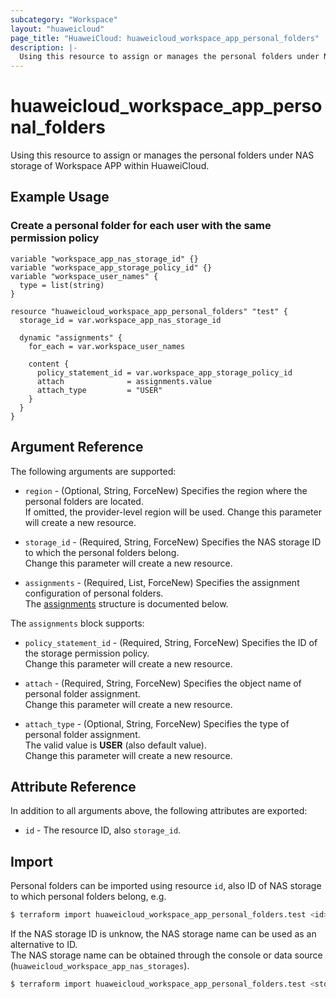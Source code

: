 ```yaml
---
subcategory: "Workspace"
layout: "huaweicloud"
page_title: "HuaweiCloud: huaweicloud_workspace_app_personal_folders"
description: |-
  Using this resource to assign or manages the personal folders under NAS storage of Workspace APP within HuaweiCloud.
---
```


# huaweicloud_workspace_app_personal_folders

Using this resource to assign or manages the personal folders under NAS storage of Workspace APP within HuaweiCloud.

## Example Usage

### Create a personal folder for each user with the same permission policy

```hcl
variable "workspace_app_nas_storage_id" {}
variable "workspace_app_storage_policy_id" {}
variable "workspace_user_names" {
  type = list(string)
}

resource "huaweicloud_workspace_app_personal_folders" "test" {
  storage_id = var.workspace_app_nas_storage_id

  dynamic "assignments" {
    for_each = var.workspace_user_names

    content {
      policy_statement_id = var.workspace_app_storage_policy_id
      attach              = assignments.value
      attach_type         = "USER"
    }
  }
}
```

## Argument Reference

The following arguments are supported:

* `region` - (Optional, String, ForceNew) Specifies the region where the personal folders are located.  
  If omitted, the provider-level region will be used. Change this parameter will create a new resource.

* `storage_id` - (Required, String, ForceNew) Specifies the NAS storage ID to which the personal folders belong.  
  Change this parameter will create a new resource.

* `assignments` - (Required, List, ForceNew) Specifies the assignment configuration of personal folders.  
  The [assignments](#workspace_app_personal_folder_assignment) structure is documented below.

<a name="workspace_app_personal_folder_assignment"></a>
The `assignments` block supports:

* `policy_statement_id` - (Required, String, ForceNew) Specifies the ID of the storage permission policy.  
  Change this parameter will create a new resource.

* `attach` - (Required, String, ForceNew) Specifies the object name of personal folder assignment.  
  Change this parameter will create a new resource.

* `attach_type` - (Optional, String, ForceNew) Specifies the type of personal folder assignment.  
  The valid value is **USER** (also default value).  
  Change this parameter will create a new resource.

## Attribute Reference

In addition to all arguments above, the following attributes are exported:

* `id` - The resource ID, also `storage_id`.

## Import

Personal folders can be imported using resource `id`, also ID of NAS storage to which personal folders belong, e.g.

```bash
$ terraform import huaweicloud_workspace_app_personal_folders.test <id>
```

If the NAS storage ID is unknow, the NAS storage name can be used as an alternative to ID.  
The NAS storage name can be obtained through the console or data source (`huaweicloud_workspace_app_nas_storages`).

```bash
$ terraform import huaweicloud_workspace_app_personal_folders.test <storage_name>
```
